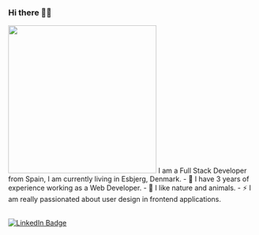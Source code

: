 ### Hi there 👋🏽

<p align="left">
  <img src="https://media.giphy.com/media/uB86ZyWQsnFSGYe2sA/giphy.gif" width="300"/>
  I am a Full Stack Developer from Spain, I am currently living in Esbjerg, Denmark.
- 🔭 I have 3 years of experience working as a Web Developer.
- 🌱 I like nature and animals.
- ⚡ I am really passionated about user design in frontend applications.
<br><br>
</p>
<a href="https://www.linkedin.com/in/anna-lopez-ribo/"><img src="https://img.shields.io/badge/LinkedIn-blue?style=for-the-badge&logo=linkedin&logoColor=white" alt="LinkedIn Badge"></a>



